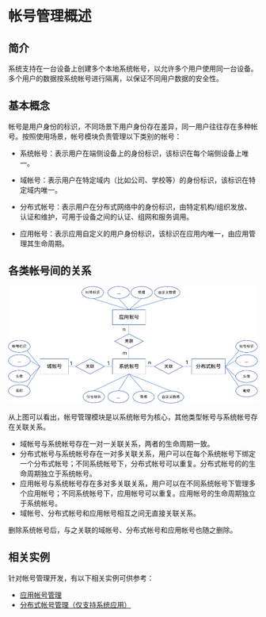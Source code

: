 # 帐号管理概述

## 简介

系统支持在一台设备上创建多个本地系统帐号，以允许多个用户使用同一台设备。多个用户的数据按系统帐号进行隔离，以保证不同用户数据的安全性。

## 基本概念

帐号是用户身份的标识，不同场景下用户身份存在差异，同一用户往往存在多种帐号。按照使用场景，帐号模块负责管理以下类别的帐号：

- 系统帐号：表示用户在端侧设备上的身份标识，该标识在每个端侧设备上唯一。

- 域帐号：表示用户在特定域内（比如公司、学校等）的身份标识，该标识在特定域内唯一。

- 分布式帐号：表示用户在分布式网络中的身份标识，由特定机构/组织发放、认证和维护，可用于设备之间的认证、组网和服务调用。

- 应用帐号：表示应用自定义的用户身份标识，该标识在应用内唯一，由应用管理其生命周期。

## 各类帐号间的关系

![account_er](figures/account_er.png)

从上图可以看出，帐号管理模块是以系统帐号为核心，其他类型帐号与系统帐号存在关联关系。

- 域帐号与系统帐号存在一对一关联关系，两者的生命周期一致。
- 分布式帐号与系统帐号存在一对多关联关系，用户可以在每个系统帐号下绑定一个分布式帐号；不同系统帐号下，分布式帐号可以重复。分布式帐号的的生命周期独立于系统帐号。
- 应用帐号与系统帐号存在多对多关联关系，用户可以在不同系统帐号下管理多个应用帐号；不同系统帐号下，应用帐号可以重复。应用帐号的生命周期独立于系统帐号。
- 域帐号、分布式帐号和应用帐号相互之间无直接关联关系。

删除系统帐号后，与之关联的域帐号、分布式帐号和应用帐号也随之删除。

## 相关实例

针对帐号管理开发，有以下相关实例可供参考：

- [应用帐号管理](https://gitee.com/openharmony/applications_app_samples/tree/OpenHarmony-5.0-Beta1/code/BasicFeature/Security/AppAccountManager)
- [分布式帐号管理（仅支持系统应用）](https://gitee.com/openharmony/applications_app_samples/tree/OpenHarmony-5.0-Beta1/code/SystemFeature/DistributedAppDev/DistributedAccount)

